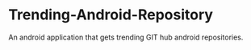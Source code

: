 # Trending-Android-Repository
An android application that gets trending GIT hub android repositories.
